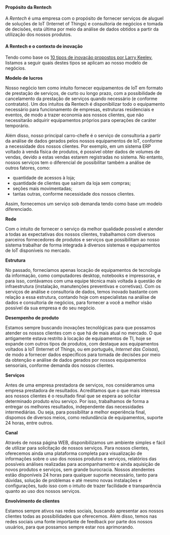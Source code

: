 #### Propósito da Rentech

A _Rentech_ é uma empresa com o propósito de fornecer serviços de aluguel de soluções de IoT (Internet of Things) e consultoria de negócios e tomada de decisões, esta última por meio da análise de dados obtidos a partir da utilização dos nossos produtos.

#### A Rentech e o contexto de inovação

Tendo como base os [10 tipos de inovação propostos por Larry Keeley](https://www.amazon.com.br/Dez-Tipos-Inova%C3%A7%C3%A3o-Larry-Keeley/dp/8582890842), listamos a seguir quais destes tipos se aplicam ao nosso modelo de negócios.

**Modelo de lucros**

Nosso negócio tem como intuito fornecer equipamentos de IoT em formato de prestação de serviços, de curto ou longo prazo, com a possibilidade de cancelamento da prestação de serviços quando necessário (e conforme contratato). Um dos intuitos da Rentech é disponibilizar todo o equipamento necessário para funcionamento de empresas, estruturas residenciais e eventos, de modo a trazer economia aos nossos clientes, que não necessitarão adquirir equipamentos próprios para operações de caráter temporário.

Além disso, nosso principal carro-chefe é o serviço de consultoria a partir da análise de dados gerados pelos nossos equipamentos de IoT, conforme a necessidade dos nossos clientes. Por exemplo, em um sistema ERP voltado à venda física de produtos, é possível obter dados de volumes de vendas, devido a estas vendas estarem registradas no sistema. No entanto, nossos serviços tem o diferencial de possibilitar também a análise de outros fatores, como: 

* quantidade de acessos à loja;
* quantidade de clientes que saíram da loja sem compras;
* seções mais movimentadas;
* tantas outras, conforme necessidade dos nossos clientes.

Assim, fornecemos um serviço sob demanda tendo como base um modelo diferenciado.

**Rede**

Com o intuito de fornecer o serviço da melhor qualidade possível e atender a todas as expectativas dos nossos clientes, trabalhamos com diversos parceiros fornecedores de produtos e serviços que possibilitam ao nosso sistema trabalhar de forma integrada à diversos sistemas e equipamentos de IoT disponíveis no mercado.

**Estrutura**

No passado, fornecíamos apenas locação de equipamentos de tecnologia da informação, como computadores desktop, notebooks e impressoras, e para isso, contávamos com uma equipe técnica mais voltada à questão de infraestrutura (instalação, manutenções preventivas e corretivas). Com os serviços de análise e consultoria de dados, temos inovado bastante com relação a essa estrutura, contando hoje com especialistas na análise de dados e consultoria de negócios, para fornecer a você a melhor visão possível da sua empresa e do seu negócio.

**Desempenho de produto**

Estamos sempre buscando inovações tecnológicas para que possamos atender os nossos clientes com o que há de mais atual no mercado. O que antigamente estava restrito à locação de equipamentos de TI, hoje se expande com outros tipos de produtos, com destaque aos equipamentos voltados à IoT (Internet of Things, ou em português, _Internet das Coisas_), de modo a fornecer dados específicos para tomada de decisões por meio da obtenção e análise de dados gerados por nossos equipamentos sensoriais, conforme demanda dos nossos clientes.

**Serviços**

Antes de uma empresa prestadora de serviços, nos consideramos uma empresa prestadora de resultados. Acreditamos que o que mais interessa aos nossos clientes é o resultado final que se espera ao solicitar determinado produto e/ou serviço. Por isso, trabalhamos de forma a entregar os melhores resultados, independente das necessidades intermediárias. Ou seja, para possibilitar a melhor experiência final, dispomos de diversos meios, como redundância de equipamentos, suporte 24 horas, entre outros. 

**Canal**

Através de nossa página WEB, disponibilizamos um ambiente simples e fácil de utilizar para solicitação de nossos serviços. Para nossos clientes, oferecemos ainda uma plataforma completa para visualização de informações sobre o uso dos nossos produtos e serviços, relatórios das possíveis análises realizadas para acompanhamento e ainda aquisição de novos produtos e serviços, sem grande burocracia. Nossos atendentes estão disponíveis 24 horas para qualquer suporte necessário, tanto para dúvidas, solução de problemas e até mesmo novas instalações e configurações, tudo isso com o intuito de trazer facilidade e transparência quanto ao uso dos nossos serviços.

**Envolvimento de clientes**

Estamos sempre ativos nas redes sociais, buscando apresentar aos nossos clientes todas as possibilidades que oferecemos. Além disso, temos nas redes sociais uma fonte importante de feedback por parte dos nossos usuários, para que possamos sempre estar nos aprimorando.
